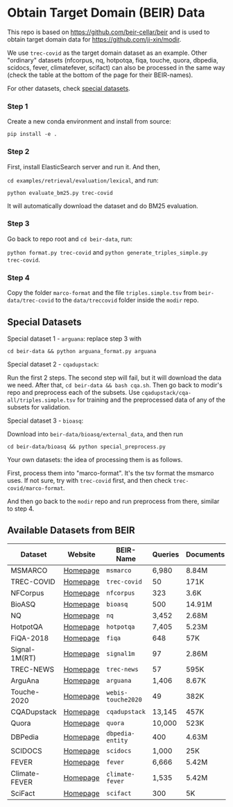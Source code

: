 # Obtain Target Domain (BEIR) Data

This repo is based on https://github.com/beir-cellar/beir and is used to obtain target domain data for https://github.com/ji-xin/modir.

We use `trec-covid` as the target domain dataset as an example. Other "ordinary" datasets (nfcorpus, nq, hotpotqa, fiqa, touche, quora, dbpedia, scidocs, fever, climatefever, scifact) can also be processed in the same way (check the table at the bottom of the page for their BEIR-names).

For other datasets, check [special datasets](#special-datasets).

### Step 1
Create a new conda environment and install from source:

`pip install -e .`

### Step 2
First, install ElasticSearch server and run it. And then,

`cd examples/retrieval/evaluation/lexical`, and run:

`python evaluate_bm25.py trec-covid`

It will automatically download the dataset and do BM25 evaluation.

### Step 3
Go back to repo root and `cd beir-data`, run:

`python format.py trec-covid` and `python generate_triples_simple.py trec-covid`.

### Step 4
Copy the folder `marco-format` and the file `triples.simple.tsv` from `beir-data/trec-covid` to the `data/treccovid` folder inside the `modir` repo.


## Special Datasets


Special dataset 1 - `arguana`: replace step 3 with

`cd beir-data && python arguana_format.py arguana`

Special dataset 2 - `cqadupstack`:

Run the first 2 steps.
The second step will fail, but it will download the data we need.
After that, `cd beir-data && bash cqa.sh`.
Then go back to modir's repo and preprocess each of the subsets.
Use `cqadupstack/cqa-all/triples.simple.tsv` for training and the preprocessed data of any of the subsets for validation.

Special dataset 3 - `bioasq`:

Download into `beir-data/bioasq/external_data`, and then run

`cd beir-data/bioasq && python special_preprocess.py`

Your own datasets: the idea of processing them is as follows.

First, process them into "marco-format". It's the tsv format the msmarco uses. If not sure, try with `trec-covid` first, and then check `trec-covid/marco-format`.

And then go back to the `modir` repo and run preprocess from there, similar to step 4.

## Available Datasets from BEIR

| Dataset   | Website| BEIR-Name | Queries  | Documents | Avg. Docs/Q | Download |
| -------- | -----| ---------| ----------- | ---------| ---------| ------------| 
| MSMARCO    | [Homepage](https://microsoft.github.io/msmarco/)| ``msmarco`` |  6,980   |  8.84M     |    1.1 | [Link](https://public.ukp.informatik.tu-darmstadt.de/thakur/BEIR/datasets/msmarco.zip) |  
| TREC-COVID |  [Homepage](https://ir.nist.gov/covidSubmit/index.html)| ``trec-covid``| 50|  171K| 493.5 | [Link](https://public.ukp.informatik.tu-darmstadt.de/thakur/BEIR/datasets/trec-covid.zip) | 
| NFCorpus   | [Homepage](https://www.cl.uni-heidelberg.de/statnlpgroup/nfcorpus/) | ``nfcorpus``  |  323     |  3.6K     |  38.2 | [Link](https://public.ukp.informatik.tu-darmstadt.de/thakur/BEIR/datasets/nfcorpus.zip) |
| BioASQ     | [Homepage](http://bioasq.org) | ``bioasq``|  500    |  14.91M    |  8.05 | No | 
| NQ         | [Homepage](https://ai.google.com/research/NaturalQuestions) | ``nq``|  3,452   |  2.68M  |  1.2 | [Link](https://public.ukp.informatik.tu-darmstadt.de/thakur/BEIR/datasets/nq.zip) | 
| HotpotQA   | [Homepage](https://hotpotqa.github.io) | ``hotpotqa``|  7,405   |  5.23M  |  2.0 | [Link](https://public.ukp.informatik.tu-darmstadt.de/thakur/BEIR/datasets/hotpotqa.zip)  |
| FiQA-2018  | [Homepage](https://sites.google.com/view/fiqa/) | ``fiqa``    | 648     |  57K    |  2.6 | [Link](https://public.ukp.informatik.tu-darmstadt.de/thakur/BEIR/datasets/fiqa.zip)  | 
| Signal-1M(RT) | [Homepage](https://research.signal-ai.com/datasets/signal1m-tweetir.html)| ``signal1m`` |  97   |  2.86M  |  19.6 | No |
| TREC-NEWS  | [Homepage](https://trec.nist.gov/data/news2019.html) | ``trec-news``    | 57    |  595K    |  19.6 | No |
| ArguAna    | [Homepage](http://argumentation.bplaced.net/arguana/data) | ``arguana`` | 1,406     |  8.67K    |  1.0 | [Link](https://public.ukp.informatik.tu-darmstadt.de/thakur/BEIR/datasets/arguana.zip)  |
| Touche-2020| [Homepage](https://webis.de/events/touche-20/shared-task-1.html) | ``webis-touche2020``| 49     |  382K    |  49.2 |  [Link](https://public.ukp.informatik.tu-darmstadt.de/thakur/BEIR/datasets/webis-touche2020.zip) |
| CQADupstack| [Homepage](http://nlp.cis.unimelb.edu.au/resources/cqadupstack/) | ``cqadupstack``|  13,145 |  457K  |  1.4 |  [Link](https://public.ukp.informatik.tu-darmstadt.de/thakur/BEIR/datasets/cqadupstack.zip) |
| Quora| [Homepage](https://www.quora.com/q/quoradata/First-Quora-Dataset-Release-Question-Pairs) | ``quora``|  10,000     |  523K    |  1.6 |  [Link](https://public.ukp.informatik.tu-darmstadt.de/thakur/BEIR/datasets/quora.zip) | 
| DBPedia | [Homepage](https://github.com/iai-group/DBpedia-Entity/) | ``dbpedia-entity``| 400    |  4.63M    |  38.2 | [Link](https://public.ukp.informatik.tu-darmstadt.de/thakur/BEIR/datasets/dbpedia-entity.zip) | 
| SCIDOCS| [Homepage](https://allenai.org/data/scidocs) | ``scidocs``|  1,000     |  25K    |  4.9 |  [Link](https://public.ukp.informatik.tu-darmstadt.de/thakur/BEIR/datasets/scidocs.zip) | 
| FEVER| [Homepage](http://fever.ai) | ``fever``|  6,666     |  5.42M    |  1.2|  [Link](https://public.ukp.informatik.tu-darmstadt.de/thakur/BEIR/datasets/fever.zip)  | 
| Climate-FEVER| [Homepage](http://climatefever.ai) | ``climate-fever``|  1,535     |  5.42M |  3.0 |  [Link](https://public.ukp.informatik.tu-darmstadt.de/thakur/BEIR/datasets/climate-fever.zip)  |
| SciFact| [Homepage](https://github.com/allenai/scifact) | ``scifact``|  300     |  5K    |  1.1 |  [Link](https://public.ukp.informatik.tu-darmstadt.de/thakur/BEIR/datasets/scifact.zip)  |
